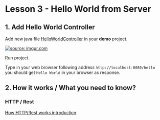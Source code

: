 # Lesson 3 - Hello World from Server
 
 ## 1. Add Hello World Controller
 
 Add new java file [HelloWorldController](demo/src/main/java/pl/server/rest/HelloWorldController.java) in your **demo** project.

<a href="http://imgur.com/fRzNJJx"><img src="http://i.imgur.com/fRzNJJx.png" title="source: imgur.com" /></a>

 Run project.
 
Type in your web browser following address ```http://localhost:8080/hello``` you should get ```Hello World``` in your browser as response.

## 2. How it works / What you need to know?

### HTTP / Rest
[How HTTP/Rest works introduction](https://youtu.be/7YcW25PHnAA)
